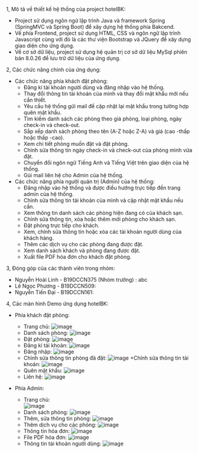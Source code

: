1, Mô tả về thiết kế hệ thống của project hotelBK:
  - Project sử dụng ngôn ngử lập trình Java và framework Spring (SpringMVC và Spring Boot) để xây dựng hệ thống phía Bakcend.
  - Về phía Frontend, project sử dụng HTML, CSS và ngôn ngữ lập trình Javascript cùng với đó là các thư viện Bootstrap và JQuery
    để xây dựng giao diện cho ứng dụng.
  - Về cơ sở dữ liệu, project sử dụng hệ quản trị cơ sở dữ liệu MySql phiên bản 8.0.26 để lưu trữ dữ liệu của ứng dụng.

2, Các chức năng chính của ứng dụng:
   - Các chức năng phía khách đặt phòng:
     + Đăng kí tài khoản người dùng và đăng nhập vào hệ thống.
     + Thay đổi thông tin tài khoản của mình và thay đổi mật khẩu mới nếu cần thiết.
     + Yêu cầu hệ thống gửi mail để cập nhật lại mật khẩu trong tường hợp quên mật khẩu.
     + Tìm kiếm danh sách các phòng theo giá phòng, loại phòng, ngày check-in và check-out.
     + Sắp xếp danh sách phòng theo tên (A-Z hoặc Z-A) và giá (cao -thấp hoặc thấp -cao).
     + Xem chi tiết phòng muốn đặt và đặt phòng.
     + Chỉnh sửa thông tin ngày check-in và check-out của phòng mình vừa đặt.
     + Chuyển đổi ngôn ngữ Tiếng Anh và Tiếng Việt trên giao diện của hệ thống.
     + Gủi mail liên hệ cho Admin của hệ thống.
  - Các chức năng phía người quản trị (Admin) của hệ thống:
     + Đăng nhập vào hệ thống và được điều hướng trực tiếp đến trang admin của hệ thống.
     + Chỉnh sửa thông tin tài khoản của mình và cập nhật mật khẩu nếu cần.
     + Xem thông tin danh sách các phòng hiện đang có của khách sạn.
     + Chỉnh sửa thông tin, xóa hoặc thêm mới phòng cho khách sạn.
     + Đặt phòng trực tiếp cho khách.
     + Xem, chỉnh sửa thông tin hoặc xóa các tài khoản người dùng của khách hàng.
     + Thêm các dịch vụ cho các phòng đang được đặt.
     + Xem danh sách khách và phòng đang được đặt.
     + Xuất file PDF hóa đơn cho khách đặt phòng.

3, Đóng góp của các thành viên trong nhóm:
   + Nguyễn Hoài Linh - B19DCCN375 (Nhóm trưởng) : abc
   + Lê Ngọc Phương - B19DCCN509:
   + Nguyễn Tiến Đại - B19DCCN161:

4, Các màn hình Demo ứng dụng hotelBK:
   - Phía khách đặt phòng: 
     + Trang chủ:
     ![image](https://user-images.githubusercontent.com/90165371/170810795-22ac154d-ac0f-4813-ab84-168a8580093e.png)
     + Danh sách phòng:
     ![image](https://user-images.githubusercontent.com/90165371/170810822-6f4dc3da-b1c0-4d60-9468-d96732bc50d9.png)
     + Đặt phòng:
     ![image](https://user-images.githubusercontent.com/90165371/170810986-e99f6538-1ec9-4ccd-9358-7ff6d27ab536.png)
     + Đăng kí tài khoản:
     ![image](https://user-images.githubusercontent.com/90165371/170810851-d01e98a4-ef29-43d6-b24b-319000f75f09.png)
     + Đăng nhập:
     ![image](https://user-images.githubusercontent.com/90165371/170810938-b42db125-3e0f-4596-92b7-c38dee368a29.png)
     + Chỉnh sửa thông tin phòng đã đặt:
     ![image](https://user-images.githubusercontent.com/90165371/170811055-dd2c321a-a96c-41c3-9ba4-dba54be38995.png)
     +Chỉnh sửa thông tin tài khoản:
     ![image](https://user-images.githubusercontent.com/90165371/170811161-4987f4c6-0572-42db-9482-d1f59585c071.png)
     + Quên mật khẩu: 
     ![image](https://user-images.githubusercontent.com/90165371/170811090-a98cae26-89d3-4d5c-b9bb-5614239811b2.png)
     + Liên hệ:
     ![image](https://user-images.githubusercontent.com/90165371/170811067-e0ae7a1b-48bf-4441-a9b8-6c9fe6d546f0.png)

   - Phía Admin:
     + Trang chủ:  
     ![image](https://user-images.githubusercontent.com/90165371/170811182-4d2667f0-7d99-449d-af43-13604a7afeda.png)
     + Danh sách phòng:
     ![image](https://user-images.githubusercontent.com/90165371/170814153-d9897930-d138-4a9a-a163-ad2706d81437.png)
     + Thêm, sửa thông tin phòng:
     ![image](https://user-images.githubusercontent.com/90165371/170814226-ff416484-320d-46e9-93c9-1f1f339d3e16.png)
     + Thêm dịch vụ cho các phòng:
     ![image](https://user-images.githubusercontent.com/90165371/170814269-e6dbf849-9111-4994-9215-f6fb14286170.png)
     + Thông tin hóa đơn:
     ![image](https://user-images.githubusercontent.com/90165371/170814318-8f4377bb-f402-4e45-861e-8436ab598c57.png)
     + File PDF hóa đơn:
     ![image](https://user-images.githubusercontent.com/90165371/170814403-a7ceb922-5ff7-4187-af93-353cfe175725.png)
     + Thông tin tài khoản người dùng:
     ![image](https://user-images.githubusercontent.com/90165371/170814468-cab6be57-0cb5-43a7-92be-3522b84bcaca.png)


   
